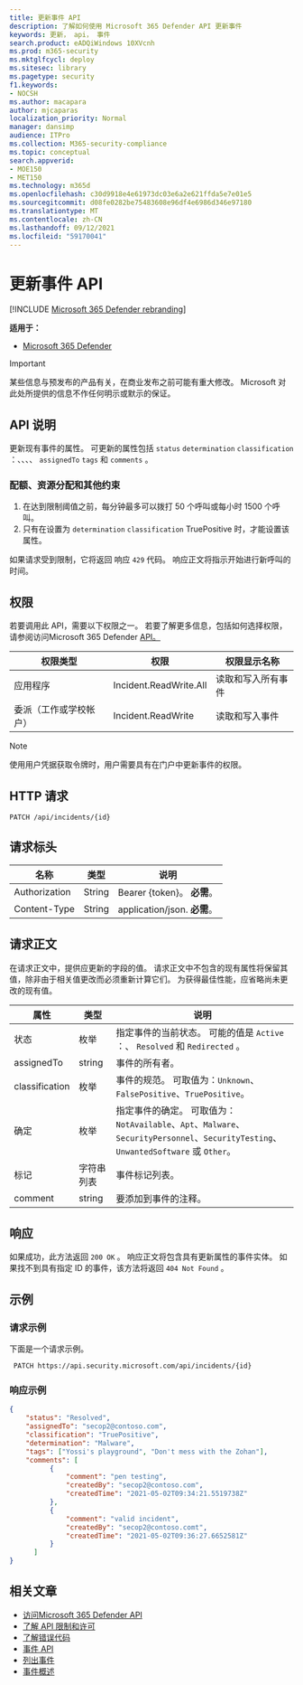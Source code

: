 ```yaml
---
title: 更新事件 API
description: 了解如何使用 Microsoft 365 Defender API 更新事件
keywords: 更新， api， 事件
search.product: eADQiWindows 10XVcnh
ms.prod: m365-security
ms.mktglfcycl: deploy
ms.sitesec: library
ms.pagetype: security
f1.keywords:
- NOCSH
ms.author: macapara
author: mjcaparas
localization_priority: Normal
manager: dansimp
audience: ITPro
ms.collection: M365-security-compliance
ms.topic: conceptual
search.appverid:
- MOE150
- MET150
ms.technology: m365d
ms.openlocfilehash: c30d9918e4e61973dc03e6a2e621ffda5e7e01e5
ms.sourcegitcommit: d08fe0282be75483608e96df4e6986d346e97180
ms.translationtype: MT
ms.contentlocale: zh-CN
ms.lasthandoff: 09/12/2021
ms.locfileid: "59170041"
---
```

# <a name="update-incidents-api"></a>更新事件 API

[!INCLUDE [Microsoft 365 Defender rebranding](../includes/microsoft-defender.md)]

**适用于：**

- [Microsoft 365 Defender](https://go.microsoft.com/fwlink/?linkid=2118804)

> [!IMPORTANT]
> 某些信息与预发布的产品有关，在商业发布之前可能有重大修改。 Microsoft 对此处所提供的信息不作任何明示或默示的保证。

## <a name="api-description"></a>API 说明

更新现有事件的属性。 可更新的属性包括 `status` `determination` `classification` ：、、、、 `assignedTo` `tags` 和 `comments` 。

### <a name="quotas-resource-allocation-and-other-constraints"></a>配额、资源分配和其他约束

1. 在达到限制阈值之前，每分钟最多可以拨打 50 个呼叫或每小时 1500 个呼叫。
2. 只有在设置为 `determination` `classification` TruePositive 时，才能设置该属性。

如果请求受到限制，它将返回 响应 `429` 代码。 响应正文将指示开始进行新呼叫的时间。

## <a name="permissions"></a>权限

若要调用此 API，需要以下权限之一。 若要了解更多信息，包括如何选择权限，请参阅访问Microsoft 365 Defender [API。](api-access.md)

权限类型|权限|权限显示名称
---|---|---
应用程序|Incident.ReadWrite.All|读取和写入所有事件
委派（工作或学校帐户）|Incident.ReadWrite|读取和写入事件

> [!NOTE]
> 使用用户凭据获取令牌时，用户需要具有在门户中更新事件的权限。

## <a name="http-request"></a>HTTP 请求

```HTTP
PATCH /api/incidents/{id}
```

## <a name="request-headers"></a>请求标头

名称|类型|说明
---|---|---
Authorization|String|Bearer {token}。 **必需**。
Content-Type|String|application/json. **必需**。

## <a name="request-body"></a>请求正文

在请求正文中，提供应更新的字段的值。 请求正文中不包含的现有属性将保留其值，除非由于相关值更改而必须重新计算它们。 为获得最佳性能，应省略尚未更改的现有值。

属性|类型|说明
---|---|---
状态|枚举|指定事件的当前状态。 可能的值是 `Active` ：、 `Resolved` 和 `Redirected` 。
assignedTo|string|事件的所有者。
classification|枚举|事件的规范。 可取值为：`Unknown`、`FalsePositive`、`TruePositive`。
确定|枚举|指定事件的确定。 可取值为：`NotAvailable`、`Apt`、`Malware`、`SecurityPersonnel`、`SecurityTesting`、`UnwantedSoftware` 或 `Other`。
标记|字符串列表|事件标记列表。
comment|string|要添加到事件的注释。

## <a name="response"></a>响应

如果成功，此方法返回 `200 OK` 。 响应正文将包含具有更新属性的事件实体。 如果找不到具有指定 ID 的事件，该方法将返回 `404 Not Found` 。

## <a name="example"></a>示例

### <a name="request-example"></a>请求示例

下面是一个请求示例。

```HTTP
 PATCH https://api.security.microsoft.com/api/incidents/{id}
```

### <a name="response-example"></a>响应示例

```json
{
    "status": "Resolved",
    "assignedTo": "secop2@contoso.com",
    "classification": "TruePositive",
    "determination": "Malware",
    "tags": ["Yossi's playground", "Don't mess with the Zohan"],
    "comments": [
          {
              "comment": "pen testing",
              "createdBy": "secop2@contoso.com",
              "createdTime": "2021-05-02T09:34:21.5519738Z"
          },
          {
              "comment": "valid incident",
              "createdBy": "secop2@contoso.comt",
              "createdTime": "2021-05-02T09:36:27.6652581Z"
          }
      ]
}
```

## <a name="related-articles"></a>相关文章

- [访问Microsoft 365 Defender API](api-access.md)
- [了解 API 限制和许可](api-terms.md)
- [了解错误代码](api-error-codes.md)
- [事件 API](api-incident.md)
- [列出事件](api-list-incidents.md)
- [事件概述](incidents-overview.md)
